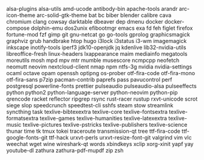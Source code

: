 alsa-plugins
alsa-utils
amd-ucode
antibody-bin
apache-tools
arandr
arc-icon-theme
arc-solid-gtk-theme
bat
bc
biber
blender
calibre
cava
chromium
clang
cowsay
darktable
dbeaver
dep
dmenu
docker
docker-compose
dolphin-emu
dos2unix
efibootmgr
emacs
exa
fd
feh
figlet
firefox
fortune-mod
fzf
gimp
git
gnu-netcat
go
go-tools
gprolog
graphicsmagick
graphviz
grub
handbrake
htop
hugo
i3lock
i3status
i3-wm
imagemagick
inkscape
inotify-tools
iperf3
jdk10-openjdk
jq
kdenlive
lib32-nvidia-utils
libreoffice-fresh
linux-headers
lxappearance
maim
mediainfo
megatools
moreutils
mosh
mpd
mpv
mtr
mumble
musescore
ncmpcpp
neofetch
neomutt
neovim
nextcloud-client
nmap
npm
ntfs-3g
nvidia
nvidia-settings
ocaml
octave
opam
openssh
optipng
os-prober
otf-fira-code
otf-fira-mono
otf-fira-sans
p7zip
pacman-contrib
paprefs
pass
pavucontrol
perf
postgresql
powerline-fonts
prettier
pulseaudio
pulseaudio-alsa
pulseeffects
python
python2
python-language-server
python-neovim
python-pip
qrencode
racket
reflector
ripgrep
rsync
rust-racer
rustup
rxvt-unicode
scrot
siege
slop
speedcrunch
speedtest-cli
sshfs
steam
stow
streamlink
syncthing
task
texlive-bibtexextra
texlive-core
texlive-fontsextra
texlive-formatsextra
texlive-games
texlive-humanities
texlive-latexextra
texlive-music
texlive-pictures
texlive-pstricks
texlive-publishers
texlive-science
thunar
time
tk
tmux
tokei
traceroute
transmission-qt
tree
ttf-fira-code
ttf-google-fonts-git
ttf-hack
urxvt-perls
urxvt-resize-font-git
valgrind
vim
vlc
weechat
wget
wine
wireshark-qt
words
xbindkeys
xclip
xorg-xinit
yapf
yay
youtube-dl
zathura
zathura-pdf-mupdf
zip
zsh
